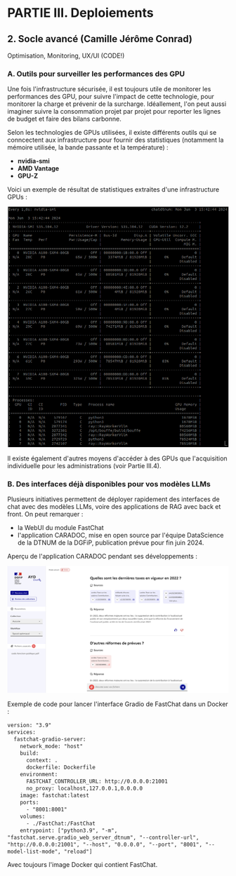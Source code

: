 # PARTIE III. Deploiements

## 2. Socle avancé (Camille Jérôme Conrad)

Optimisation, Monitoring, UX/UI (CODE!)

### A. Outils pour surveiller les performances des GPU

Une fois l'infrastructure sécurisée, il est toujours utile de monitorer les performances des GPU, pour suivre l'impact de cette technologie, pour monitorer la charge et prévenir de la surcharge. Idéallement, l'on peut aussi imaginer suivre la consommation projet par projet pour reporter les lignes de budget et faire des bilans carbonne.

Selon les technologies de GPUs utilisées, il existe différents outils qui se conncectent aux infrastructure pour fournir des statistiques (notamment la mémoire utilisée, la bande passante et la température) :
* **nvidia-smi**
* **AMD Vantage**
* **GPU-Z**

Voici un exemple de résultat de statistiques extraites d'une infrastructure GPUs :

![Resultat de la commande nvidia-smi](nvidia-smi.png "Resultat de la commande nvidia-smi")

Il existe également d'autres moyens d'accéder à des GPUs que l'acquisition individuelle pour les administrations (voir Partie III.4).

### B. Des interfaces déjà disponibles pour vos modèles LLMs

Plusieurs initiatives permettent de déployer rapidement des interfaces de chat avec des modèles LLMs, voire des applications de RAG avec back et front. On peut remarquer :

- la WebUI du module FastChat
- l'application CARADOC, mise en open source par l'équipe DataScience de la DTNUM de la DGFiP, publication prévue pour fin juin 2024.

Aperçu de l'application CARADOC pendant ses développements :

![Interface de l'application RAG Caradoc](chat.png "Interface de l'application RAG Caradoc")

Exemple de code pour lancer l'interface Gradio de FastChat dans un Docker :

```
version: "3.9"
services:
  fastchat-gradio-server: 
    network_mode: "host"
    build:
      context: .
      dockerfile: Dockerfile
    environment:
      FASTCHAT_CONTROLLER_URL: http://0.0.0.0:21001
      no_proxy: localhost,127.0.0.1,0.0.0.0
    image: fastchat:latest
    ports:
      - "8001:8001"
    volumes:
      - ./FastChat:/FastChat 
    entrypoint: ["python3.9", "-m", "fastchat.serve.gradio_web_server_dtnum", "--controller-url", "http://0.0.0.0:21001", "--host", "0.0.0.0", "--port", "8001", "--model-list-mode", "reload"]
```

Avec toujours l'image Docker qui contient FastChat.
